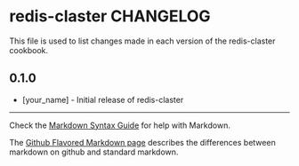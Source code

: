 redis-claster CHANGELOG
=======================

This file is used to list changes made in each version of the redis-claster cookbook.

0.1.0
-----
- [your_name] - Initial release of redis-claster

- - -
Check the [Markdown Syntax Guide](http://daringfireball.net/projects/markdown/syntax) for help with Markdown.

The [Github Flavored Markdown page](http://github.github.com/github-flavored-markdown/) describes the differences between markdown on github and standard markdown.
